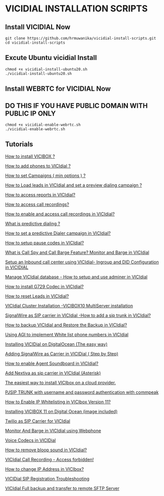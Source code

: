 # VICIDIAL INSTALLATION SCRIPTS
## Install VICIDIAL Now

```
git clone https://github.com/hrmuwanika/vicidial-install-scripts.git
cd vicidial-install-scripts
```

## Excute Ubuntu vicidial Install
```
chmod +x vicidial-install-ubuntu20.sh
./vicidial-install-ubuntu20.sh
```

## Install WEBRTC for VICIDIAL Now
## DO THIS IF YOU HAVE PUBLIC DOMAIN WITH PUBLIC IP ONLY

```
chmod +x vicidial-enable-webrtc.sh
./vicidial-enable-webrtc.sh
```
## Tutorials
[How to install VICIBOX ? ](https://www.youtube.com/watch?v=JZSXp8RI7vk&list=PLcrU7LQXdqpe8FJtxIRdWnbolxmbx8MYZ)

[How to add phones to VICIdial ? ](https://www.youtube.com/watch?v=oNnYQvvfug8&list=PLcrU7LQXdqpe8FJtxIRdWnbolxmbx8MYZ&index=2)

[How to set Campaigns ( min options ) ? ](https://www.youtube.com/watch?v=BqDxPf5YiX4&list=PLcrU7LQXdqpe8FJtxIRdWnbolxmbx8MYZ&index=4)

[How to Load leads in VICIdial and set a preview dialing campaign ? ](https://www.youtube.com/watch?v=BFSInXcCRVE&list=PLcrU7LQXdqpe8FJtxIRdWnbolxmbx8MYZ&index=5)

[How to access reports in VICIdial? ](https://www.youtube.com/watch?v=Zp9b9713MKQ&list=PLcrU7LQXdqpe8FJtxIRdWnbolxmbx8MYZ&index=6)

[How to access call recordings? ](https://www.youtube.com/watch?v=aAcYjyXASUY&list=PLcrU7LQXdqpe8FJtxIRdWnbolxmbx8MYZ&index=7)

[How to enable and access call recordings in VICIdial?](https://www.youtube.com/watch?v=SIx0i75YKLE&list=PLcrU7LQXdqpe8FJtxIRdWnbolxmbx8MYZ&index=8)

[What is predictive dialing ? ](https://www.youtube.com/watch?v=nB6b9eICemg&list=PLcrU7LQXdqpe8FJtxIRdWnbolxmbx8MYZ&index=9)

[How to set a predictive Dialer campaign in VICIdial?](https://www.youtube.com/watch?v=uAImsbvf0xE&list=PLcrU7LQXdqpe8FJtxIRdWnbolxmbx8MYZ&index=10)

[How to setup pause codes in VICIdial?](https://www.youtube.com/watch?v=D-FW83NtjJU&list=PLcrU7LQXdqpe8FJtxIRdWnbolxmbx8MYZ&index=11)

[What is Call Spy and Call Barge Feature? Monitor and Barge in VICIdial](https://www.youtube.com/watch?v=tNL77-kK8UU&list=PLcrU7LQXdqpe8FJtxIRdWnbolxmbx8MYZ&index=12)

[Setup an Inbound call center using VICIdial- Ingroup and DID Configuration in VICIDIAL](https://www.youtube.com/watch?v=nWc3Lv7X_qE&list=PLcrU7LQXdqpe8FJtxIRdWnbolxmbx8MYZ&index=13)

[Manage VICIdial database - How to setup and use adminer in VICIdial](https://www.youtube.com/watch?v=AoYVrUKxTKw&list=PLcrU7LQXdqpe8FJtxIRdWnbolxmbx8MYZ&index=14)

[How to install G729 Codec in VICIdial?](https://www.youtube.com/watch?v=oIc7raCkzfw&list=PLcrU7LQXdqpe8FJtxIRdWnbolxmbx8MYZ&index=15)

[How to reset Leads in VICIdial?](https://www.youtube.com/watch?v=9kMGa6eOynk&list=PLcrU7LQXdqpe8FJtxIRdWnbolxmbx8MYZ&index=16)

[VICIdial Cluster Installation -VICIBOX10 MultiServer installation ](https://www.youtube.com/watch?v=dcU-GaCAg9k&list=PLcrU7LQXdqpe8FJtxIRdWnbolxmbx8MYZ&index=18)

[SignalWire as SIP carrier in VICIdial -How to add a sip trunk in VICIdial?](https://github.com/Omid-Mohajerani/VICIdial/wiki/How-to-register-SIGNALWIRE-sip-trunk-as-carrier-in-VICIdial%3F)

[How to backup VICIdial and Restore the Backup in VICIdial?](https://www.youtube.com/watch?v=_FMj0sitazU)

[Using AGI to implement White list phone numbers in VICIdial](https://github.com/Omid-Mohajerani/VICIdial/wiki/Using-AGI-to-implement-White-list-phone-numbers-in-VICIdial)

[Installing VICIDial on DigitalOcean (The easy way)](https://www.patreon.com/posts/installing-on-83499727)

[Adding SignalWire as Carrier in VICIDial ( Step by Step)](https://www.patreon.com/posts/adding-as-in-by-88857331)

[How to enable Agent Soundboard in VICIdial?](https://www.patreon.com/posts/how-to-enable-in-89062396)

[Add Nextiva as sip carrier in VICIdial (Asterisk)](https://www.patreon.com/posts/add-nextiva-as-89729619)

[The easiest way to install VICIbox on a cloud provider.](https://www.patreon.com/posts/easiest-way-to-90245327)

[PJSIP TRUNK with username and password authentication with commpeak](https://www.patreon.com/posts/pjsip-trunk-with-90906387)

[How to Enable IP Whitelisting in VICIbox Version 11?](https://www.patreon.com/posts/how-to-enable-ip-92333789)

[Installing VICIBOX 11 on Digital Ocean (image included)](https://www.patreon.com/posts/installing-11-on-92601796)

[Twilio as SIP Carrier for VICIdial](https://www.patreon.com/posts/twilio-as-sip-93948187)

[Monitor And Barge in VICIdial using Webphone](https://www.patreon.com/posts/monitor-and-in-96035153?utm_medium=clipboard_copy&utm_source=copyLink&utm_campaign=postshare_creator&utm_content=join_link)

[Voice Codecs in VICIDial](https://www.patreon.com/posts/voice-codecs-in-96816817?utm_medium=clipboard_copy&utm_source=copyLink&utm_campaign=postshare_creator&utm_content=join_link)

[How to remove bloop sound in VICIdial?](https://www.patreon.com/posts/how-to-remove-in-97242273?utm_medium=clipboard_copy&utm_source=copyLink&utm_campaign=postshare_creator&utm_content=join_link)

[VICIdial Call Recording - Access forbidden!](https://www.patreon.com/posts/vicidial-call-97836820?utm_medium=clipboard_copy&utm_source=copyLink&utm_campaign=postshare_creator&utm_content=join_link)

[How to change IP Address in VICIbox?](https://www.patreon.com/posts/how-to-change-ip-98208548?utm_medium=clipboard_copy&utm_source=copyLink&utm_campaign=postshare_creator&utm_content=join_link)

[VICIDial SIP Registration Troubleshooting](https://www.patreon.com/posts/vicidial-sip-98224649?utm_medium=clipboard_copy&utm_source=copyLink&utm_campaign=postshare_creator&utm_content=join_link)

[VICIdial Full backup and transfer to remote SFTP Server](https://www.patreon.com/posts/vicidial-full-to-98267818?utm_medium=clipboard_copy&utm_source=copyLink&utm_campaign=postshare_creator&utm_content=join_link)
